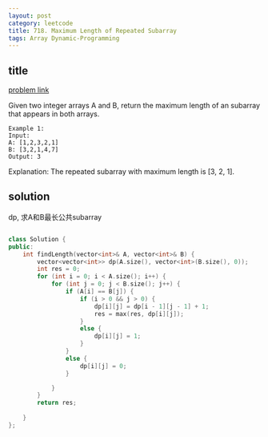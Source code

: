 ```yaml
---
layout: post
category: leetcode
title: 718. Maximum Length of Repeated Subarray
tags: Array Dynamic-Programming
---
```


## title
[problem link](https://leetcode.com/problems/maximum-length-of-repeated-subarray/description/)

Given two integer arrays A and B, return the maximum length of an subarray that appears in both arrays.
	
	Example 1:
	Input:
	A: [1,2,3,2,1]
	B: [3,2,1,4,7]
	Output: 3

Explanation: 
The repeated subarray with maximum length is [3, 2, 1].

## solution
dp, 求A和B最长公共subarray

```c++

class Solution {
public:
	int findLength(vector<int>& A, vector<int>& B) {
		vector<vector<int>> dp(A.size(), vector<int>(B.size(), 0));
		int res = 0;
		for (int i = 0; i < A.size(); i++) {
			for (int j = 0; j < B.size(); j++) {
				if (A[i] == B[j]) {
					if (i > 0 && j > 0) {
						dp[i][j] = dp[i - 1][j - 1] + 1;
						res = max(res, dp[i][j]);
					}
					else {
						dp[i][j] = 1;
					}
				}
				else {
					dp[i][j] = 0;
				}

			}
		}
		return res;
		
	}
};
```